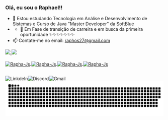 ### Olá, eu sou o Raphael!!

- 🌱 Estou estudando Tecnologia em Análise e Desenvolvimento de Sistemas e Curso de Java "Master Developer" da SoftBlue
- - 🤞 Em Fase de transição de carreira e em busca da primeira oportunidade ✨✨✨✨✨✨✨
- 📫 Contate-me no email: raphos27@gmail.com 

<div>
  <a href="https://github.com/Raphos35">
  <img height ="180cm" src="https://github-readme-stats.vercel.app/api?username=Raphos35&show_icons=true&theme=onedark&include_all_commits=true&count_private=true"/>
  <img height ="180cm" src="https://github-readme-stats.vercel.app/api/top-langs/?username=Raphos35&layout=compact&langs_count=16&theme=onedark"/>
</div>
  
<div style="display: inline_block"><br>
<img align="center" alt="Rapha-Js" height="30" width="40" src='https://cdn.jsdelivr.net/gh/devicons/devicon/icons/css3/css3-original.svg'>
<img align="center" alt="Rapha-Js" height="30" width="40" src='https://cdn.jsdelivr.net/gh/devicons/devicon/icons/html5/html5-original.svg'>
<img align="center" alt="Rapha-Js" height="30" width="40" src='https://cdn.jsdelivr.net/gh/devicons/devicon/icons/java/java-original.svg'>
<img align="center" alt="Rapha-Js" height="30" width="40" src='https://cdn.jsdelivr.net/gh/devicons/devicon/icons/javascript/javascript-original.svg'>
</div>

##

<div>

  <a target="_blank" href="https://www.linkedin.com/in/raphael-oliveira-dos-santos-02237832/">
  <img align="left" alt="LinkdeIn" src="https://img.shields.io/badge/LinkedIn-0077B5?style=for-the-badge&logo=linkedin&logoColor=white" />
  </a>
  <a target="_blank" href="https://discord.gg/mAaNP7f4">
  <img align="left" alt="Discord"  src="https://img.shields.io/badge/Discord-7289DA?style=for-the-badge&logo=discord&logoColor=white" />
  </a>
  <a target="_blank" href="https://www.linkedin.com/in/raphael-oliveira-dos-santos-02237832/">
  <img align="left" alt="Gmail"  src="https://img.shields.io/badge/Gmail-D14836?style=for-the-badge&logo=gmail&logoColor=white" />
  </a>
  
  ![Snake animation](https://github.com/Raphos35/Raphos35/blob/output/github-contribution-grid-snake.svg)
  
</div>

